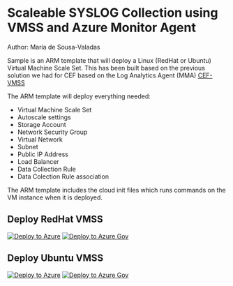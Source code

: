 # Scaleable SYSLOG Collection using VMSS and Azure Monitor Agent
Author: María de Sousa-Valadas

Sample is an ARM template that will deploy a Linux (RedHat or Ubuntu) Virtual Machine Scale Set. This has been built based on the previous solution we had for CEF based on the Log Analytics Agent (MMA) [CEF-VMSS]( https://github.com/mariavaladas/Azure-Sentinel/tree/master/DataConnectors/CEF-VMSS)

The ARM template will deploy everything needed:
* Virtual Machine Scale Set
* Autoscale settings
* Storage Account
* Network Security Group
* Virtual Network
* Subnet
* Public IP Address
* Load Balancer
* Data Collection Rule
* Data Colection Rule association

The ARM template includes the cloud init files which runs commands on the VM instance when it is deployed.

## Deploy RedHat VMSS
[![Deploy to Azure](https://aka.ms/deploytoazurebutton)](https://portal.azure.com/#create/Microsoft.Template/uri/https%3A%2F%2Fraw.githubusercontent.com%2FAzure%2FAzure-Sentinel%2Fmaster%2FDataConnectors%2FCEF-VMSS%2FCEF-VMSS-RH-Templatev2.json)
[![Deploy to Azure Gov](https://aka.ms/deploytoazuregovbutton)](https://portal.azure.us/#create/Microsoft.Template/uri/https%3A%2F%2Fraw.githubusercontent.com%2FAzure%2FAzure-Sentinel%2Fmaster%2FDataConnectors%2FCEF-VMSS%2FCEF-VMSS-RH-Templatev2.json)

## Deploy Ubuntu VMSS
[![Deploy to Azure](https://aka.ms/deploytoazurebutton)](https://portal.azure.com/#create/Microsoft.Template/uri/https%3A%2F%2Fraw.githubusercontent.com%2FAzure%2FAzure-Sentinel%2Fmaster%2FDataConnectors%2FCEF-VMSS%2FCEF-VMSS-UB-Templatev2.json)
[![Deploy to Azure Gov](https://aka.ms/deploytoazuregovbutton)](https://portal.azure.us/#create/Microsoft.Template/uri/https%3A%2F%2Fraw.githubusercontent.com%2FAzure%2FAzure-Sentinel%2Fmaster%2FDataConnectors2FCEF-VMSS%2FCEF-VMSS-UB-Templatev2.json)
